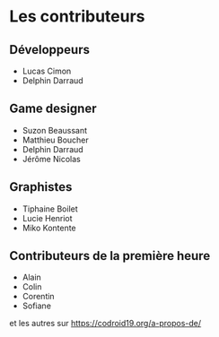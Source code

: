 # Les contributeurs

## Développeurs
* Lucas Cimon
* Delphin Darraud

## Game designer
* Suzon Beaussant
* Matthieu Boucher
* Delphin Darraud
* Jérôme Nicolas

## Graphistes
* Tiphaine Boilet
* Lucie Henriot
* Miko Kontente

## Contributeurs de la première heure
* Alain
* Colin
* Corentin
* Sofiane

et les autres sur https://codroid19.org/a-propos-de/